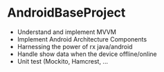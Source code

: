 # AndroidBaseProject
- Understand and implement MVVM
- Implement Android Architecture Components
- Harnessing the power of rx java/android
- Handle show data when the device offline/online
- Unit test (Mockito, Hamcrest, ...
